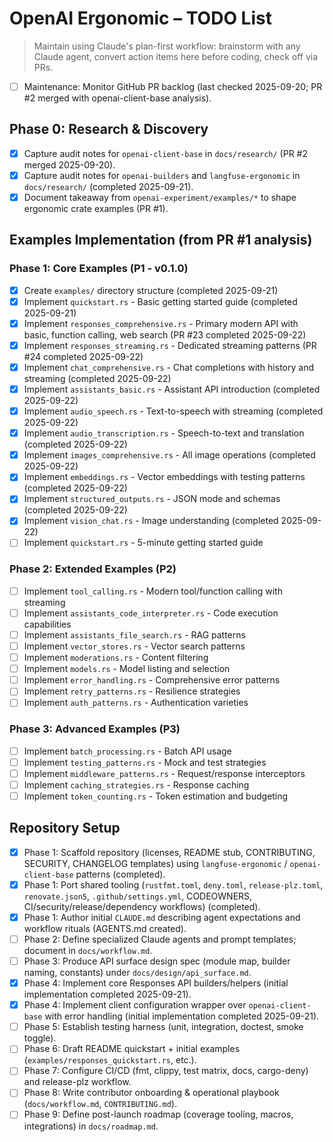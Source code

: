 # OpenAI Ergonomic – TODO List

> Maintain using Claude's plan-first workflow: brainstorm with any Claude agent, convert action items here before coding, check off via PRs.

- [ ] Maintenance: Monitor GitHub PR backlog (last checked 2025-09-20; PR #2 merged with openai-client-base analysis).

## Phase 0: Research & Discovery
- [x] Capture audit notes for `openai-client-base` in `docs/research/` (PR #2 merged 2025-09-20).
- [x] Capture audit notes for `openai-builders` and `langfuse-ergonomic` in `docs/research/` (completed 2025-09-21).
- [x] Document takeaway from `openai-experiment/examples/*` to shape ergonomic crate examples (PR #1).

## Examples Implementation (from PR #1 analysis)
### Phase 1: Core Examples (P1 - v0.1.0)
- [x] Create `examples/` directory structure (completed 2025-09-21)
- [x] Implement `quickstart.rs` - Basic getting started guide (completed 2025-09-21)
- [x] Implement `responses_comprehensive.rs` - Primary modern API with basic, function calling, web search (PR #23 completed 2025-09-22)
- [x] Implement `responses_streaming.rs` - Dedicated streaming patterns (PR #24 completed 2025-09-22)
- [x] Implement `chat_comprehensive.rs` - Chat completions with history and streaming (completed 2025-09-22)
- [x] Implement `assistants_basic.rs` - Assistant API introduction (completed 2025-09-22)
- [x] Implement `audio_speech.rs` - Text-to-speech with streaming (completed 2025-09-22)
- [x] Implement `audio_transcription.rs` - Speech-to-text and translation (completed 2025-09-22)
- [x] Implement `images_comprehensive.rs` - All image operations (completed 2025-09-22)
- [x] Implement `embeddings.rs` - Vector embeddings with testing patterns (completed 2025-09-22)
- [x] Implement `structured_outputs.rs` - JSON mode and schemas (completed 2025-09-22)
- [x] Implement `vision_chat.rs` - Image understanding (completed 2025-09-22)
- [ ] Implement `quickstart.rs` - 5-minute getting started guide

### Phase 2: Extended Examples (P2)
- [ ] Implement `tool_calling.rs` - Modern tool/function calling with streaming
- [ ] Implement `assistants_code_interpreter.rs` - Code execution capabilities
- [ ] Implement `assistants_file_search.rs` - RAG patterns
- [ ] Implement `vector_stores.rs` - Vector search patterns
- [ ] Implement `moderations.rs` - Content filtering
- [ ] Implement `models.rs` - Model listing and selection
- [ ] Implement `error_handling.rs` - Comprehensive error patterns
- [ ] Implement `retry_patterns.rs` - Resilience strategies
- [ ] Implement `auth_patterns.rs` - Authentication varieties

### Phase 3: Advanced Examples (P3)
- [ ] Implement `batch_processing.rs` - Batch API usage
- [ ] Implement `testing_patterns.rs` - Mock and test strategies
- [ ] Implement `middleware_patterns.rs` - Request/response interceptors
- [ ] Implement `caching_strategies.rs` - Response caching
- [ ] Implement `token_counting.rs` - Token estimation and budgeting

## Repository Setup
- [x] Phase 1: Scaffold repository (licenses, README stub, CONTRIBUTING, SECURITY, CHANGELOG templates) using `langfuse-ergonomic` / `openai-client-base` patterns (completed).
- [x] Phase 1: Port shared tooling (`rustfmt.toml`, `deny.toml`, `release-plz.toml`, `renovate.json5`, `.github/settings.yml`, CODEOWNERS, CI/security/release/dependency workflows) (completed).
- [x] Phase 1: Author initial `CLAUDE.md` describing agent expectations and workflow rituals (AGENTS.md created).
- [ ] Phase 2: Define specialized Claude agents and prompt templates; document in `docs/workflow.md`.
- [ ] Phase 3: Produce API surface design spec (module map, builder naming, constants) under `docs/design/api_surface.md`.
- [x] Phase 4: Implement core Responses API builders/helpers (initial implementation completed 2025-09-21).
- [x] Phase 4: Implement client configuration wrapper over `openai-client-base` with error handling (initial implementation completed 2025-09-21).
- [ ] Phase 5: Establish testing harness (unit, integration, doctest, smoke toggle).
- [ ] Phase 6: Draft README quickstart + initial examples (`examples/responses_quickstart.rs`, etc.).
- [ ] Phase 7: Configure CI/CD (fmt, clippy, test matrix, docs, cargo-deny) and release-plz workflow.
- [ ] Phase 8: Write contributor onboarding & operational playbook (`docs/workflow.md`, `CONTRIBUTING.md`).
- [ ] Phase 9: Define post-launch roadmap (coverage tooling, macros, integrations) in `docs/roadmap.md`.
